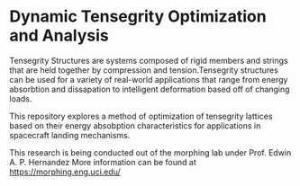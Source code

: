 # Dynamic Tensegrity Optimization and Analysis

Tensegrity Structures are systems composed of rigid members and strings that are held together by compression and tension.Tensegrity structures can be used for a variety of real-world applications that range from energy absorbtion and dissapation to intelligent deformation based off of changing loads.

This repository explores a method of optimization of tensegrity lattices based on their energy absobption characteristics for applications in spacecraft landing mechanisms.

This research is being conducted out of the morphing lab under Prof. Edwin A. P. Hernandez 
More information can be found at https://morphing.eng.uci.edu/
